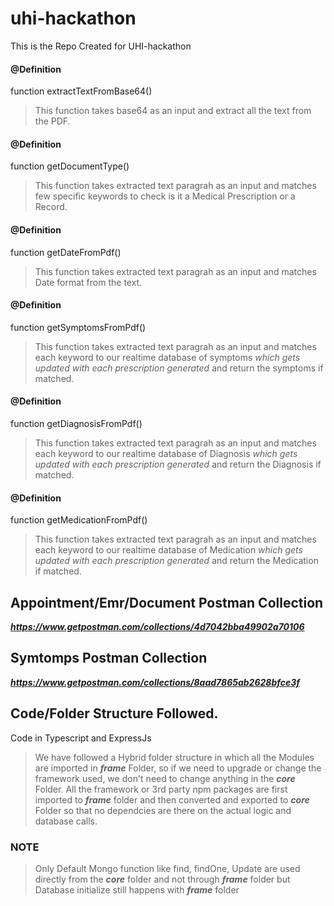 # uhi-hackathon
This is the Repo Created for UHI-hackathon

#### @Definition<br>
function extractTextFromBase64() 
> This function takes base64 as an input and extract all the text from the PDF.


#### @Definition<br>
function getDocumentType()
> This function takes extracted text paragrah as an input <string> and matches few specific keywords to check is it a Medical Prescription or a Record.
 
#### @Definition<br>
function getDateFromPdf()
> This function takes extracted text paragrah as an input <string> and matches Date format from the text.
  
#### @Definition<br>
function getSymptomsFromPdf()
> This function takes extracted text paragrah as an input <string> and matches each keyword to our realtime database of symptoms _which gets updated with each prescription generated_ and return the symptoms if matched.

  
#### @Definition<br>
function getDiagnosisFromPdf()
> This function takes extracted text paragrah as an input <string> and matches each keyword to our realtime database of Diagnosis _which gets updated with each prescription generated_ and return the Diagnosis if matched.
  
  
#### @Definition<br>
function getMedicationFromPdf()
> This function takes extracted text paragrah as an input <string> and matches each keyword to our realtime database of Medication _which gets updated with each prescription generated_ and return the Medication if matched.
  

## Appointment/Emr/Document Postman Collection
***https://www.getpostman.com/collections/4d7042bba49902a70106***
  
## Symtomps Postman Collection
***https://www.getpostman.com/collections/8aad7865ab2628bfce3f***

## Code/Folder Structure Followed.
Code in Typescript and ExpressJs
> We have followed a Hybrid folder structure in which all the Modules are imported in _**frame**_ Folder, so if we need to upgrade or change the framework used, we don't need to change anything in the **_core_** Folder.
> All the framework or 3rd party npm packages are first imported to _**frame**_ folder and then converted and exported to **_core_** Folder so that no dependcies are there on the actual logic and database calls.

### NOTE
> Only Default Mongo function like find, findOne, Update are used directly from the **_core_** folder and not through **_frame_** folder but Database initialize still happens with **_frame_** folder
